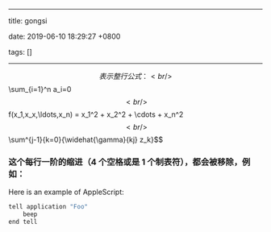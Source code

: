 
---

title: gongsi

date: 2019-06-10 18:29:27 +0800

tags: []

---
$$ 表示整行公式：<br />$$ \sum_{i=1}^n a_i=0$$<br />$$ f(x_1,x_x,\ldots,x_n) = x_1^2 + x_2^2 + \cdots + x_n^2 $$<br />$$ \sum^{j-1}{k=0}{\widehat{\gamma}{kj} z_k}$$
<a name="QyEcP"></a>
### 这个每行一阶的缩进（4 个空格或是 1 个制表符），都会被移除，例如：
Here is an example of AppleScript:

```javascript
tell application "Foo"
    beep
end tell
```


